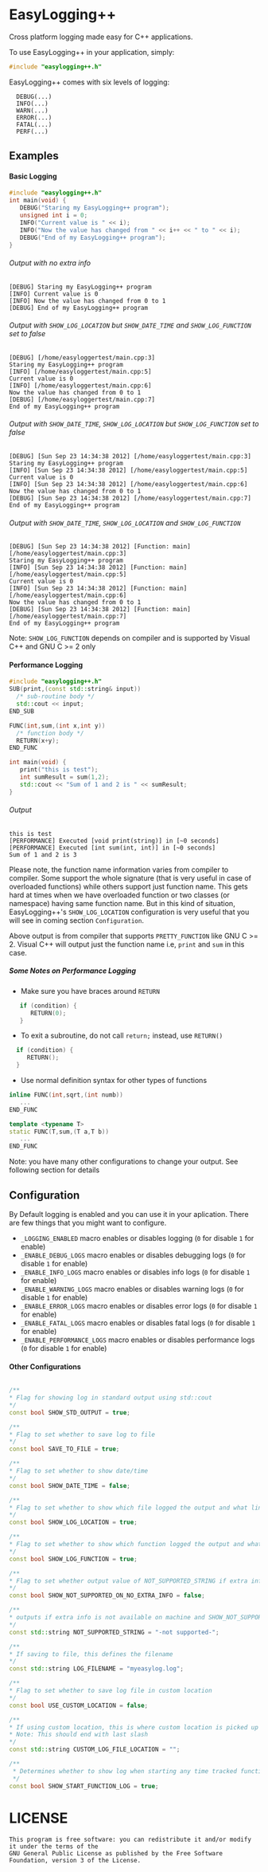 EasyLogging++
===========

Cross platform logging made easy for C++ applications.

To use EasyLogging++ in your application, simply:
```C++
#include "easylogging++.h"
```

EasyLogging++ comes with six levels of logging:
```
  DEBUG(...)
  INFO(...)
  WARN(...)
  ERROR(...)
  FATAL(...)
  PERF(...)
```

## Examples
#### Basic Logging
 ```C++
 #include "easylogging++.h"
 int main(void) {
    DEBUG("Staring my EasyLogging++ program");
    unsigned int i = 0;
    INFO("Current value is " << i);
    INFO("Now the value has changed from " << i++ << " to " << i);
    DEBUG("End of my EasyLogging++ program");
 }
 ```
###### Output with no extra info
```
[DEBUG] Staring my EasyLogging++ program
[INFO] Current value is 0
[INFO] Now the value has changed from 0 to 1
[DEBUG] End of my EasyLogging++ program
```
###### Output with `SHOW_LOG_LOCATION` but `SHOW_DATE_TIME` and `SHOW_LOG_FUNCTION` set to false
```
[DEBUG] [/home/easyloggertest/main.cpp:3]
Staring my EasyLogging++ program
[INFO] [/home/easyloggertest/main.cpp:5]
Current value is 0
[INFO] [/home/easyloggertest/main.cpp:6]
Now the value has changed from 0 to 1
[DEBUG] [/home/easyloggertest/main.cpp:7]
End of my EasyLogging++ program

```
###### Output with `SHOW_DATE_TIME`, `SHOW_LOG_LOCATION` but `SHOW_LOG_FUNCTION` set to false
```
[DEBUG] [Sun Sep 23 14:34:38 2012] [/home/easyloggertest/main.cpp:3]
Staring my EasyLogging++ program
[INFO] [Sun Sep 23 14:34:38 2012] [/home/easyloggertest/main.cpp:5]
Current value is 0
[INFO] [Sun Sep 23 14:34:38 2012] [/home/easyloggertest/main.cpp:6]
Now the value has changed from 0 to 1
[DEBUG] [Sun Sep 23 14:34:38 2012] [/home/easyloggertest/main.cpp:7]
End of my EasyLogging++ program

```
###### Output with `SHOW_DATE_TIME`, `SHOW_LOG_LOCATION` and `SHOW_LOG_FUNCTION` 
```
[DEBUG] [Sun Sep 23 14:34:38 2012] [Function: main] [/home/easyloggertest/main.cpp:3]
Staring my EasyLogging++ program
[INFO] [Sun Sep 23 14:34:38 2012] [Function: main] [/home/easyloggertest/main.cpp:5]
Current value is 0
[INFO] [Sun Sep 23 14:34:38 2012] [Function: main] [/home/easyloggertest/main.cpp:6]
Now the value has changed from 0 to 1
[DEBUG] [Sun Sep 23 14:34:38 2012] [Function: main] [/home/easyloggertest/main.cpp:7]
End of my EasyLogging++ program

```
Note: `SHOW_LOG_FUNCTION` depends on compiler and is supported by Visual C++ and GNU C >= 2 only
#### Performance Logging
 ```C++
 #include "easylogging++.h"
 SUB(print,(const std::string& input))
   /* sub-routine body */
   std::cout << input;
 END_SUB 
 
 FUNC(int,sum,(int x,int y))
   /* function body */
   RETURN(x+y);
 END_FUNC 
 
int main(void) {
    print("this is test");
    int sumResult = sum(1,2);
    std::cout << "Sum of 1 and 2 is " << sumResult;
}
 ```
###### Output
 ```
 this is test
[PERFORMANCE] Executed [void print(string)] in [~0 seconds]
[PERFORMANCE] Executed [int sum(int, int)] in [~0 seconds]
Sum of 1 and 2 is 3
 ```
Please note, the function name information varies from compiler to compiler. Some support the whole signature (that is very useful in case of overloaded functions) while others support just function name. This gets hard at times when we have overloaded function or two classes (or namespace) having same function name. But in this kind of situation, EasyLogging++'s `SHOW_LOG_LOCATION` configuration is very useful that you will see in coming section `Configuration`.

Above output is from compiler that supports `PRETTY_FUNCTION` like GNU C >= 2. Visual C++ will output just the function name i.e, `print` and `sum` in this case.

##### Some Notes on Performance Logging
* Make sure you have braces around `RETURN`

```C++
   if (condition) {
      RETURN(0);
   }
```
* To exit a subroutine, do not call `return;` instead, use `RETURN()`

```C++
  if (condition) {
     RETURN();
  }
```
* Use normal definition syntax for other types of functions

```C++
inline FUNC(int,sqrt,(int numb))
   ...
END_FUNC

template <typename T>
static FUNC(T,sum,(T a,T b))
   ...
END_FUNC
```

Note: you have many other configurations to change your output. See following section for details

## Configuration
By Default logging is enabled and you can use it in your aplication. There are few things that you might want to configure.

* `_LOGGING_ENABLED` macro enables or disables logging (`0` for disable `1` for enable)
* `_ENABLE_DEBUG_LOGS` macro enables or disables debugging logs (`0` for disable `1` for enable)
* `_ENABLE_INFO_LOGS` macro enables or disables info logs (`0` for disable `1` for enable)
* `_ENABLE_WARNING_LOGS` macro enables or disables warning logs (`0` for disable `1` for enable)
* `_ENABLE_ERROR_LOGS` macro enables or disables error logs (`0` for disable `1` for enable)
* `_ENABLE_FATAL_LOGS` macro enables or disables fatal logs (`0` for disable `1` for enable)
* `_ENABLE_PERFORMANCE_LOGS` macro enables or disables performance logs (`0` for disable `1` for enable)

#### Other Configurations
```C++

/**
* Flag for showing log in standard output using std::cout
*/
const bool SHOW_STD_OUTPUT = true;

/**
* Flag to set whether to save log to file
*/
const bool SAVE_TO_FILE = true;

/**
* Flag to set whether to show date/time
*/
const bool SHOW_DATE_TIME = false;

/**
* Flag to set whether to show which file logged the output and what line
*/
const bool SHOW_LOG_LOCATION = true;

/**
* Flag to set whether to show which function logged the output and what line
*/
const bool SHOW_LOG_FUNCTION = true;

/**
* Flag to set whether output value of NOT_SUPPORTED_STRING if extra info is not available on machine
*/
const bool SHOW_NOT_SUPPORTED_ON_NO_EXTRA_INFO = false;

/**
* outputs if extra info is not available on machine and SHOW_NOT_SUPPORTED_ON_NO_EXTRA_INFO is true
*/
const std::string NOT_SUPPORTED_STRING = "-not supported-";

/**
* If saving to file, this defines the filename
*/
const std::string LOG_FILENAME = "myeasylog.log";

/**
* Flag to set whether to save log file in custom location
*/
const bool USE_CUSTOM_LOCATION = false;

/**
* If using custom location, this is where custom location is picked up from.
* Note: This should end with last slash 
*/
const std::string CUSTOM_LOG_FILE_LOCATION = "";

/**
 * Determines whether to show log when starting any time tracked function
 */
const bool SHOW_START_FUNCTION_LOG = true;

```

LICENSE
=======
```
This program is free software: you can redistribute it and/or modify it under the terms of the 
GNU General Public License as published by the Free Software Foundation, version 3 of the License.
```
